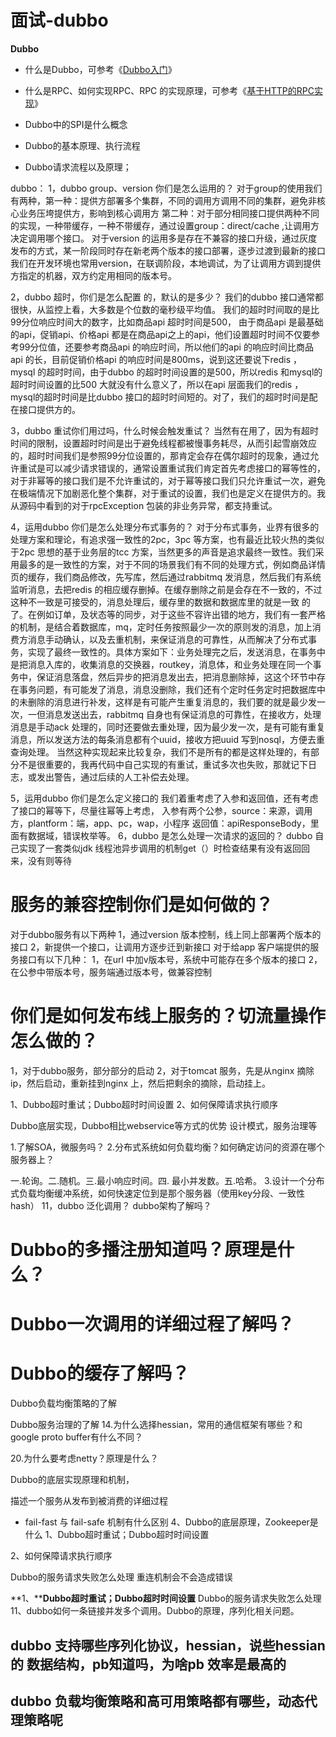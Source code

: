 面试-dubbo
===

****Dubbo****

*   什么是Dubbo，可参考《[Dubbo入门](http://mp.weixin.qq.com/s?__biz=MzI1NDQ3MjQxNA==&mid=2247483791&idx=1&sn=49345f1a022734e81e9257f2b8d38a52&chksm=e9c5f83edeb2712805a77c1e1589e8f1d04bd17e55eeb2a45cabddb46d03615636908f058628&scene=21#wechat_redirect)》

*   什么是RPC、如何实现RPC、RPC 的实现原理，可参考《[基于HTTP的RPC实现](http://mp.weixin.qq.com/s?__biz=MzI1NDQ3MjQxNA==&mid=2247483900&idx=1&sn=c5ca198a66a701f81c2ab118fe7a734a&chksm=e9c5f84ddeb2715bc574e467cd6537ef81f223453e0989ffd136976b48dcc2d961a75be596de&scene=21#wechat_redirect)》

*   Dubbo中的SPI是什么概念

*   Dubbo的基本原理、执行流程

*   Dubbo请求流程以及原理；

dubbo：
1，dubbo group、version 你们是怎么运用的？
对于group的使用我们有两种，第一种：提供方部署多个集群，不同的调用方调用不同的集群，避免非核心业务压垮提供方，影响到核心调用方
第二种：对于部分相同接口提供两种不同的实现，一种带缓存，一种不带缓存，通过设置group：direct/cache  ,让调用方决定调用哪个接口。
对于version 的运用多是存在不兼容的接口升级，通过灰度发布的方式，某一阶段同时存在新老两个版本的接口部署，逐步过渡到最新的接口
我们在开发环境也常用version，在联调阶段，本地调试，为了让调用方调到提供方指定的机器，双方约定用相同的版本号。

2，dubbo 超时，你们是怎么配置 的，默认的是多少？
我们的dubbo 接口通常都很快，从监控上看，大多数是个位数的毫秒级平均值。
我们的超时时间取的是比99分位响应时间大的数字，比如商品api 超时时间是500，
由于商品api 是最基础的api，促销api、价格api 都是在商品api之上的api，他们设置超时时间不仅要参考99分位值，还要参考商品api 的响应时间，所以他们的api 的响应时间比商品api 的长，目前促销价格api 的响应时间是800ms，说到这还要说下redis ，mysql 的超时时间，由于dubbo 的超时时间设置的是500，所以redis 和mysql的超时时间设置的比500 大就没有什么意义了，所以在api 层面我们的redis ，mysql的超时时间是比dubbo 接口的超时时间短的。对了，我们的超时时间是配在接口提供方的。

3，dubbo 重试你们用过吗，什么时候会触发重试？
当然有在用了，因为有超时时间的限制，设置超时时间是出于避免线程都被慢事务耗尽，从而引起雪崩效应的，超时时间我们是参照99分位设置的，那肯定会存在偶尔超时的现象，通过允许重试是可以减少请求错误的，通常设置重试我们肯定首先考虑接口的幂等性的，对于非幂等的接口我们是不允许重试的，对于幂等接口我们只允许重试一次，避免在极端情况下加剧恶化整个集群，对于重试的设置，我们也是定义在提供方的。我从源码中看到的对于rpcException 包装的非业务异常，都支持重试。

4，运用dubbo 你们是怎么处理分布式事务的？
对于分布式事务，业界有很多的处理方案和理论，有追求强一致性的2pc，3pc 等方案，也有最近比较火热的类似于2pc 思想的基于业务层的tcc 方案，当然更多的声音是追求最终一致性。我们采用最多的是一致性的方案，对于不同的场景我们有不同的处理方式，例如商品详情页的缓存，我们商品修改，先写库，然后通过rabbitmq 发消息，然后我们有系统监听消息，去把redis 的相应缓存删掉。在缓存删除之前是会存在不一致的，不过这种不一致是可接受的，消息处理后，缓存里的数据和数据库里的就是一致 的了。在例如订单，及状态等的同步，对于这些不容许出错的地方，我们有一套严格的机制，是结合着数据库，mq，定时任务按照最少一次的原则发的消息，加上消费方消息手动确认，以及去重机制，来保证消息的可靠性，从而解决了分布式事务，实现了最终一致性的。具体方案如下：业务处理完之后，发送消息，在事务中是把消息入库的，收集消息的交换器，routkey，消息体，和业务处理在同一个事务中，保证消息落盘，然后异步的把消息发出去，把消息删除掉，这这个环节中存在事务问题，有可能发了消息，消息没删除，我们还有个定时任务定时把数据库中的未删除的消息进行补发，这样是有可能产生重复消息的，我们要的就是最少发一次，一但消息发送出去，rabbitmq 自身也有保证消息的可靠性，在接收方，处理消息是手动ack 处理的，同时还要做去重处理，因为最少发一次，是有可能有重复消息，所以发送方法的每条消息都有个uuid，接收方把uuid 写到nosql，方便去重查询处理。
当然这种实现起来比较复杂，我们不是所有的都是这样处理的，有部分不是很重要的，我再代码中自己实现的有重试，重试多次也失败，那就记下日志，或发出警告，通过后续的人工补偿去处理。


5，运用dubbo 你们是怎么定义接口的
我们着重考虑了入参和返回值，还有考虑了接口的幂等下，尽量往幂等上考虑，
入参有两个公参，source：来源，调用方，plantform：端，app、pc，wap，小程序
返回值：apiResponseBody，里面有数据域，错误枚举等。
6，dubbo 是怎么处理一次请求的返回的？
dubbo 自己实现了一套类似jdk 线程池异步调用的机制get（）时检查结果有没有返回回来，没有则等待

# 服务的兼容控制你们是如何做的？
对于dubbo服务有以下两种
1，通过version 版本控制，线上同上部署两个版本的接口
2，新提供一个接口，让调用方逐步迁到新接口
对于给app 客户端提供的服务接口有以下几种：
1，在url 中加v版本号，系统中可能存在多个版本的接口
2，在公参中带版本号，服务端通过版本号，做兼容控制

# 你们是如何发布线上服务的？切流量操作怎么做的？

1，对于dubbo服务，部分部分的启动
2，对于tomcat 服务，先是从nginx 摘除ip，然后启动，重新挂到nginx 上，然后把剩余的摘除，启动挂上。

1、Dubbo超时重试；Dubbo超时时间设置
2、如何保障请求执行顺序

Dubbo底层实现，Dubbo相比webservice等方式的优势
设计模式，服务治理等


1.了解SOA，微服务吗？
2.分布式系统如何负载均衡？如何确定访问的资源在哪个服务器上？

一.轮询。二.随机。三.最小响应时间。四. 最小并发数。五.哈希。
3.设计一个分布式负载均衡缓冲系统，如何快速定位到是那个服务器（使用key分段、一致性hash）
11，dubbo 泛化调用？
dubbo架构了解吗？

# Dubbo的多播注册知道吗？原理是什么？

# Dubbo一次调用的详细过程了解吗？

# Dubbo的缓存了解吗？


Dubbo负载均衡策略的了解

Dubbo服务治理的了解
14.为什么选择hessian，常用的通信框架有哪些？和google proto buffer有什么不同？

20.为什么要考虑netty？原理是什么？

Dubbo的底层实现原理和机制，

描述一个服务从发布到被消费的详细过程

*   fail-fast 与 fail-safe 机制有什么区别
4、Dubbo的底层原理，Zookeeper是什么
1、Dubbo超时重试；Dubbo超时时间设置

2、如何保障请求执行顺序

Dubbo的服务请求失败怎么处理
重连机制会不会造成错误

**1、****Dubbo超时重试；Dubbo超时时间设置**
Dubbo的服务请求失败怎么处理
11、dubbo如何一条链接并发多个调用。Dubbo的原理，序列化相关问题。

## dubbo 支持哪些序列化协议，hessian，说些hessian的 数据结构，pb知道吗，为啥pb 效率是最高的
## dubbo 负载均衡策略和高可用策略都有哪些，动态代理策略呢

